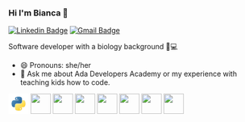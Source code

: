 ### Hi I'm Bianca 👋
[![Linkedin Badge](https://img.shields.io/badge/LinkedIn-0077B5?style=for-the-badge:flat&logo=linkedin&logoColor=white&link=https://www.linkedin.com/in/bianca-de-las-casas/)](https://www.linkedin.com/in/bianca-de-las-casas/)
[![Gmail Badge](https://img.shields.io/badge/Gmail-c14438?style=for-the-badge:flat&logo=Gmail&logoColor=white&link=mailto:biancadelascasas1gmail.com)](mailto:biancadelascasas1@gmail.com)

Software developer with a biology background 🧬💻

- 😄 Pronouns: she/her
- 💬 Ask me about Ada Developers Academy or my experience with teaching kids how to code.






<code><img height="40" width="40" src="https://raw.githubusercontent.com/github/explore/80688e429a7d4ef2fca1e82350fe8e3517d3494d/topics/python/python.png"></code>
<code><img height="40" width="40" src="https://www.naveedashfaq.me/img/c++.png"></code>
<code><img height="40" width="40" src="https://github.com/biancadlc/biancadlc/assets/108941388/c1fbd794-1fb0-492f-9b01-5215da9597e7"></code>
<code><img height="40" width="40" src="https://github.com/biancadlc/biancadlc/assets/108941388/fd386fab-c123-45ae-a811-8ebbede8bea3"></code>
<code><img height="40" width="40" src="https://github.com/biancadlc/biancadlc/assets/108941388/21e391ca-56f3-4bd1-8f02-f80635bb3d24"></code>
<code><img height="40" width="40" src="https://github.com/biancadlc/biancadlc/assets/108941388/271df9a4-089e-4c0b-82e9-52edbe71cf58"></code>
<code><img height="40" width="40" src="https://github.com/biancadlc/biancadlc/assets/108941388/dde9f5b4-d0cb-485e-a2b0-30a7715dd776"></code>
<code><img height="40" width="40" src="https://github.com/biancadlc/biancadlc/assets/108941388/faf4f16e-4dc7-4a6f-bfa5-8f9a727783b4"></code>












<!--
**biancadlc/biancadlc** is a ✨ _special_ ✨ repository because its `README.md` (this file) appears on your GitHub profile.
<code><img height="40" width="40" src=""></code>


<div align=center>
  <a href="https://www.linkedin.com/in/bianca-de-las-casas/">
    <img src="https://img.shields.io/badge/LinkedIn-0077B5?style=for-the-badge:flat&logo=linkedin&logoColor=white" alt="LinkedIn Badge">
  </a>
  &nbsp;&nbsp;
  <a href="mailto:biancadelascasas1@gmail.com">
    <img src="https://img.shields.io/badge/Gmail-c14438?style=for-the-badge:flat&logo=Gmail&logoColor=white" alt="Gmail Badge">
  </a>
</div>

Here are some ideas to get you started:

- 🔭 I’m currently working on ...
- 🌱 I’m currently learning ...
- 👯 I’m looking to collaborate on ...
- 🤔 I’m looking for help with ...
- 💬 Ask me about ...
- 📫 How to reach me: ...
- 😄 Pronouns: ...
- ⚡ Fun fact: ...
-->
